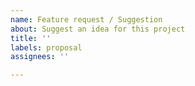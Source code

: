 ```yaml
---
name: Feature request / Suggestion
about: Suggest an idea for this project
title: ''
labels: proposal
assignees: ''

---
```


<!--
Thank you for your help in making FlorisBoard better!

Guide to a good feature-request:
• Please search existing proposals to avoid creating duplicates.
• If you have multiple ideas which are not directly connected to other, file a new issue for each idea. This makes it easier to implement your proposals.
• Describe your idea in a short but concise way.
• If you have any examples, e.g. screenshots or other keyboards have the proposed feature implemented, feel free to post them after your description.
-->
